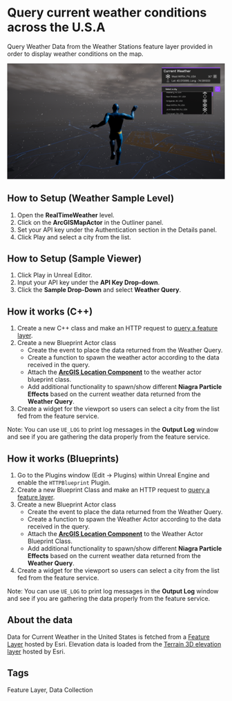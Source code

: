 # Query current weather conditions across the U.S.A

Query Weather Data from the Weather Stations feature layer provided in order to display weather conditions on the map.

![Image of Weather Sample](Weather.png)

## How to Setup (Weather Sample Level)

1. Open the **RealTimeWeather** level.
2. Click on the **ArcGISMapActor** in the Outliner panel.
3. Set your API key under the Authentication section in the Details panel.
4. Click Play and select a city from the list.

## How to Setup (Sample Viewer)

1. Click Play in Unreal Editor.
2. Input your API key under the **API Key Drop-down**.
3. Click the **Sample Drop-Down** and select **Weather Query**.

## How it works (C++)

1. Create a new C++ class and make an HTTP request to [query a feature layer](https://developers.arcgis.com/rest/services-reference/enterprise/query-feature-service-.htm). 
2. Create a new Blueprint Actor class
   - Create the event to place the data returned from the Weather Query.
   - Create a function to spawn the weather actor according to the data received in the query.
   - Attach the [**ArcGIS Location Component**](https://developers.arcgis.com/unreal-engine/maps/location-component/) to the weather actor blueprint class.
   - Add additional functionality to spawn/show different **Niagra Particle Effects** based on the current weather data returned from the **Weather Query**.
3. Create a widget for the viewport so users can select a city from the list fed from the feature service.

Note: You can use `UE_LOG` to print log messages in the **Output Log** window and see if you are gathering the data properly from the feature service.

## How it works (Blueprints)

1. Go to the Plugins window (Edit -> Plugins) within Unreal Engine and enable the `HTTPBlueprint` Plugin.
2. Create a new Blueprint Class and make an HTTP request to [query a feature layer](https://developers.arcgis.com/rest/services-reference/enterprise/query-feature-service-.htm). 
3. Create a new Blueprint Actor class
   - Create the event to place the data returned from the Weather Query.
   - Create a function to spawn the Weather Actor according to the data received in the query.
   - Attach the [**ArcGIS Location Component**](https://developers.arcgis.com/unreal-engine/maps/location-component/) to the Weather Actor Blueprint Class.
   - Add additional functionality to spawn/show different **Niagra Particle Effects** based on the current weather data returned from the **Weather Query**.
4. Create a widget for the viewport so users can select a city from the list fed from the feature service.

Note: You can use `UE_LOG` to print log messages in the **Output Log** window and see if you are gathering the data properly from the feature service.

## About the data

Data for Current Weather in the United States is fetched from a [Feature Layer](https://services9.arcgis.com/RHVPKKiFTONKtxq3/ArcGIS/rest/services/NOAA_METAR_current_wind_speed_direction_v1/FeatureServer/0) hosted by Esri.
Elevation data is loaded from the [Terrain 3D elevation layer](https://www.arcgis.com/home/item.html?id=7029fb60158543ad845c7e1527af11e4) hosted by Esri.

## Tags

Feature Layer, Data Collection